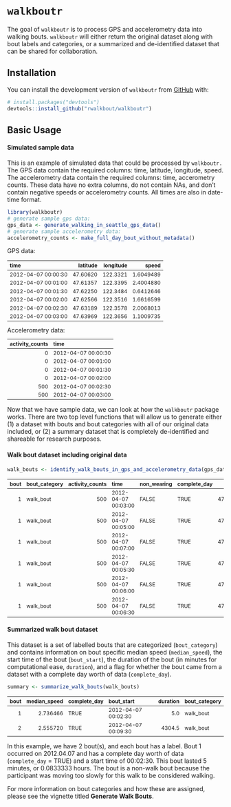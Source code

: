 
<!-- README.md is generated from README.Rmd. Please edit that file -->

# `walkboutr`

<!-- badges: start -->
<!-- badges: end -->

The goal of `walkboutr` is to process GPS and accelerometry data into
walking bouts. `walkboutr` will either return the original dataset along
with bout labels and categories, or a summarized and de-identified
dataset that can be shared for collaboration.

## Installation

You can install the development version of `walkboutr` from
[GitHub](https://github.com/) with:

``` r
# install.packages("devtools")
devtools::install_github("rwalkbout/walkboutr")
```

## Basic Usage

#### Simulated sample data

This is an example of simulated data that could be processed by
`walkboutr.` The GPS data contain the required columns: time, latitude,
longitude, speed. The accelerometry data contain the required columns:
time, accerometry counts. These data have no extra columns, do not
contain NAs, and don’t contain negative speeds or accelerometry counts.
All times are also in date-time format.

``` r
library(walkboutr)
# generate sample gps data:
gps_data <- generate_walking_in_seattle_gps_data() 
# generate sample accelerometry data:
accelerometry_counts <- make_full_day_bout_without_metadata() 
```

GPS data:
<table class="table" style="font-size: 12px; margin-left: auto; margin-right: auto;">
<thead>
<tr>
<th style="text-align:left;">
time
</th>
<th style="text-align:right;">
latitude
</th>
<th style="text-align:right;">
longitude
</th>
<th style="text-align:right;">
speed
</th>
</tr>
</thead>
<tbody>
<tr>
<td style="text-align:left;">
2012-04-07 00:00:30
</td>
<td style="text-align:right;">
47.60620
</td>
<td style="text-align:right;">
122.3321
</td>
<td style="text-align:right;">
1.6049489
</td>
</tr>
<tr>
<td style="text-align:left;">
2012-04-07 00:01:00
</td>
<td style="text-align:right;">
47.61357
</td>
<td style="text-align:right;">
122.3395
</td>
<td style="text-align:right;">
2.4004880
</td>
</tr>
<tr>
<td style="text-align:left;">
2012-04-07 00:01:30
</td>
<td style="text-align:right;">
47.62250
</td>
<td style="text-align:right;">
122.3484
</td>
<td style="text-align:right;">
0.6412646
</td>
</tr>
<tr>
<td style="text-align:left;">
2012-04-07 00:02:00
</td>
<td style="text-align:right;">
47.62566
</td>
<td style="text-align:right;">
122.3516
</td>
<td style="text-align:right;">
1.6616599
</td>
</tr>
<tr>
<td style="text-align:left;">
2012-04-07 00:02:30
</td>
<td style="text-align:right;">
47.63189
</td>
<td style="text-align:right;">
122.3578
</td>
<td style="text-align:right;">
2.0068013
</td>
</tr>
<tr>
<td style="text-align:left;">
2012-04-07 00:03:00
</td>
<td style="text-align:right;">
47.63969
</td>
<td style="text-align:right;">
122.3656
</td>
<td style="text-align:right;">
1.1009735
</td>
</tr>
</tbody>
</table>
Accelerometry data:
<table class="table" style="font-size: 12px; margin-left: auto; margin-right: auto;">
<thead>
<tr>
<th style="text-align:right;">
activity_counts
</th>
<th style="text-align:left;">
time
</th>
</tr>
</thead>
<tbody>
<tr>
<td style="text-align:right;">
0
</td>
<td style="text-align:left;">
2012-04-07 00:00:30
</td>
</tr>
<tr>
<td style="text-align:right;">
0
</td>
<td style="text-align:left;">
2012-04-07 00:01:00
</td>
</tr>
<tr>
<td style="text-align:right;">
0
</td>
<td style="text-align:left;">
2012-04-07 00:01:30
</td>
</tr>
<tr>
<td style="text-align:right;">
0
</td>
<td style="text-align:left;">
2012-04-07 00:02:00
</td>
</tr>
<tr>
<td style="text-align:right;">
500
</td>
<td style="text-align:left;">
2012-04-07 00:02:30
</td>
</tr>
<tr>
<td style="text-align:right;">
500
</td>
<td style="text-align:left;">
2012-04-07 00:03:00
</td>
</tr>
</tbody>
</table>
<p>
<p>
<p>

Now that we have sample data, we can look at how the `walkboutr` package
works. There are two top level functions that will allow us to generate
either (1) a dataset with bouts and bout categories with all of our
original data included, or (2) a summary dataset that is completely
de-identified and shareable for research purposes.

#### Walk bout dataset including original data

``` r
walk_bouts <- identify_walk_bouts_in_gps_and_accelerometry_data(gps_data,accelerometry_counts)
```

<table class="table table table" style="margin-left: auto; margin-right: auto; font-size: 12px; margin-left: auto; margin-right: auto; margin-left: auto; margin-right: auto;">
<thead>
<tr>
<th style="text-align:right;">
bout
</th>
<th style="text-align:left;">
bout_category
</th>
<th style="text-align:right;">
activity_counts
</th>
<th style="text-align:left;">
time
</th>
<th style="text-align:left;">
non_wearing
</th>
<th style="text-align:left;">
complete_day
</th>
<th style="text-align:right;">
latitude
</th>
<th style="text-align:right;">
longitude
</th>
<th style="text-align:right;">
speed
</th>
</tr>
</thead>
<tbody>
<tr>
<td style="text-align:right;">
1
</td>
<td style="text-align:left;">
walk_bout
</td>
<td style="text-align:right;">
500
</td>
<td style="text-align:left;">
2012-04-07 00:03:00
</td>
<td style="text-align:left;">
FALSE
</td>
<td style="text-align:left;">
TRUE
</td>
<td style="text-align:right;">
47.63969
</td>
<td style="text-align:right;">
122.3656
</td>
<td style="text-align:right;">
1.1009735
</td>
</tr>
<tr>
<td style="text-align:right;">
1
</td>
<td style="text-align:left;">
walk_bout
</td>
<td style="text-align:right;">
500
</td>
<td style="text-align:left;">
2012-04-07 00:05:00
</td>
<td style="text-align:left;">
FALSE
</td>
<td style="text-align:left;">
TRUE
</td>
<td style="text-align:right;">
47.68250
</td>
<td style="text-align:right;">
122.4084
</td>
<td style="text-align:right;">
2.7901428
</td>
</tr>
<tr>
<td style="text-align:right;">
1
</td>
<td style="text-align:left;">
walk_bout
</td>
<td style="text-align:right;">
500
</td>
<td style="text-align:left;">
2012-04-07 00:07:00
</td>
<td style="text-align:left;">
FALSE
</td>
<td style="text-align:left;">
TRUE
</td>
<td style="text-align:right;">
47.74350
</td>
<td style="text-align:right;">
122.4694
</td>
<td style="text-align:right;">
0.9801357
</td>
</tr>
<tr>
<td style="text-align:right;">
1
</td>
<td style="text-align:left;">
walk_bout
</td>
<td style="text-align:right;">
500
</td>
<td style="text-align:left;">
2012-04-07 00:05:30
</td>
<td style="text-align:left;">
FALSE
</td>
<td style="text-align:left;">
TRUE
</td>
<td style="text-align:right;">
47.69565
</td>
<td style="text-align:right;">
122.4216
</td>
<td style="text-align:right;">
2.7249735
</td>
</tr>
<tr>
<td style="text-align:right;">
1
</td>
<td style="text-align:left;">
walk_bout
</td>
<td style="text-align:right;">
500
</td>
<td style="text-align:left;">
2012-04-07 00:06:00
</td>
<td style="text-align:left;">
FALSE
</td>
<td style="text-align:left;">
TRUE
</td>
<td style="text-align:right;">
47.70829
</td>
<td style="text-align:right;">
122.4342
</td>
<td style="text-align:right;">
4.0867381
</td>
</tr>
<tr>
<td style="text-align:right;">
1
</td>
<td style="text-align:left;">
walk_bout
</td>
<td style="text-align:right;">
500
</td>
<td style="text-align:left;">
2012-04-07 00:06:30
</td>
<td style="text-align:left;">
FALSE
</td>
<td style="text-align:left;">
TRUE
</td>
<td style="text-align:right;">
47.72825
</td>
<td style="text-align:right;">
122.4542
</td>
<td style="text-align:right;">
3.0513150
</td>
</tr>
</tbody>
</table>

#### Summarized walk bout dataset

This dataset is a set of labelled bouts that are categorized
(`bout_category`) and contains information on bout specific median speed
(`median_speed`), the start time of the bout (`bout_start`), the
duration of the bout (in minutes for computational ease, `duration`),
and a flag for whether the bout came from a dataset with a complete day
worth of data (`complete_day`).

``` r
summary <- summarize_walk_bouts(walk_bouts)
```

<table class="table" style="font-size: 12px; margin-left: auto; margin-right: auto;">
<thead>
<tr>
<th style="text-align:right;">
bout
</th>
<th style="text-align:right;">
median_speed
</th>
<th style="text-align:left;">
complete_day
</th>
<th style="text-align:left;">
bout_start
</th>
<th style="text-align:right;">
duration
</th>
<th style="text-align:left;">
bout_category
</th>
</tr>
</thead>
<tbody>
<tr>
<td style="text-align:right;">
1
</td>
<td style="text-align:right;">
2.736466
</td>
<td style="text-align:left;">
TRUE
</td>
<td style="text-align:left;">
2012-04-07 00:02:30
</td>
<td style="text-align:right;">
5.0
</td>
<td style="text-align:left;">
walk_bout
</td>
</tr>
<tr>
<td style="text-align:right;">
2
</td>
<td style="text-align:right;">
2.555720
</td>
<td style="text-align:left;">
TRUE
</td>
<td style="text-align:left;">
2012-04-07 00:09:30
</td>
<td style="text-align:right;">
4304.5
</td>
<td style="text-align:left;">
walk_bout
</td>
</tr>
</tbody>
</table>

In this example, we have 2 bout(s), and each bout has a label. Bout 1
occurred on 2012.04.07 and has a complete day worth of data
(`complete_day` = TRUE) and a start time of 00:02:30. This bout lasted 5
minutes, or 0.0833333 hours. The bout is a non-walk bout because the
participant was moving too slowly for this walk to be considered
walking.

For more information on bout categories and how these are assigned,
please see the vignette titled **Generate Walk Bouts**.
